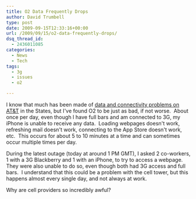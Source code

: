```yaml
---
title: O2 Data Frequently Drops
author: David Trumbell
type: post
date: 2009-09-15T12:33:16+00:00
url: /2009/09/15/o2-data-frequently-drops/
dsq_thread_id:
  - 2436011085
categories:
  - News
  - Tech
tags:
  - 3g
  - issues
  - o2

---
```

I know that much has been made of [data and connectivity problems on AT&T](http://www.tuaw.com/2009/09/04/atandt-tries-to-repair-the-pr-damage/) in the States, but I've found O2 to be just as bad, if not worse.  About once per day, even though I have full bars and am connected to 3G, my iPhone is unable to receive any data.  Loading webpages doesn't work, refreshing mail doesn't work, connecting to the App Store doesn't work, etc.  This occurs for about 5 to 10 minutes at a time and can sometimes occur multiple times per day.

During the latest outage (today at around 1 PM GMT), I asked 2 co-workers, 1 with a 3G Blackberry and 1 with an iPhone, to try to access a webpage.  They were also unable to do so, even though both had 3G access and full bars.  I understand that this could be a problem with the cell tower, but this happens almost every single day, and not always at work.

Why are cell providers so incredibly awful?
